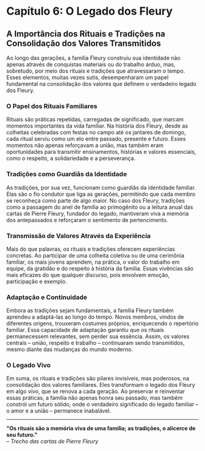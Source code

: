 # Capítulo 6: O Legado dos Fleury

## A Importância dos Rituais e Tradições na Consolidação dos Valores Transmitidos

Ao longo das gerações, a família Fleury construiu sua identidade não apenas através de conquistas materiais ou do trabalho árduo, mas, sobretudo, por meio dos rituais e tradições que atravessaram o tempo. Esses elementos, muitas vezes sutis, desempenharam um papel fundamental na consolidação dos valores que definem o verdadeiro legado dos Fleury.

### O Papel dos Rituais Familiares

Rituais são práticas repetidas, carregadas de significado, que marcam momentos importantes da vida familiar. Na história dos Fleury, desde as colheitas celebradas com festas no campo até os jantares de domingo, cada ritual serviu como um elo entre passado, presente e futuro. Esses momentos não apenas reforçavam a união, mas também eram oportunidades para transmitir ensinamentos, histórias e valores essenciais, como o respeito, a solidariedade e a perseverança.

### Tradições como Guardiãs da Identidade

As tradições, por sua vez, funcionam como guardiãs da identidade familiar. Elas são o fio condutor que liga as gerações, permitindo que cada membro se reconheça como parte de algo maior. No caso dos Fleury, tradições como a passagem do anel de família ao primogênito ou a leitura anual das cartas de Pierre Fleury, fundador do legado, mantiveram viva a memória dos antepassados e reforçaram o sentimento de pertencimento.

### Transmissão de Valores Através da Experiência

Mais do que palavras, os rituais e tradições oferecem experiências concretas. Ao participar de uma colheita coletiva ou de uma cerimônia familiar, os mais jovens aprendem, na prática, o valor do trabalho em equipe, da gratidão e do respeito à história da família. Essas vivências são mais eficazes do que qualquer discurso, pois envolvem emoção, participação e exemplo.

### Adaptação e Continuidade

Embora as tradições sejam fundamentais, a família Fleury também aprendeu a adaptá-las ao longo do tempo. Novos membros, vindos de diferentes origens, trouxeram costumes próprios, enriquecendo o repertório familiar. Essa capacidade de adaptação garantiu que os rituais permanecessem relevantes, sem perder sua essência. Assim, os valores centrais – união, respeito e trabalho – continuaram sendo transmitidos, mesmo diante das mudanças do mundo moderno.

### O Legado Vivo

Em suma, os rituais e tradições são pilares invisíveis, mas poderosos, na consolidação dos valores familiares. Eles transformam o legado dos Fleury em algo vivo, que se renova a cada geração. Ao preservar e reinventar essas práticas, a família não apenas honra seu passado, mas também constrói um futuro sólido, onde o verdadeiro significado do legado familiar – o amor e a união – permanece inabalável.

---

**"Os rituais são a memória viva de uma família; as tradições, o alicerce de seu futuro."**  
*– Trecho das cartas de Pierre Fleury*